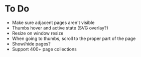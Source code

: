 # To Do

* Make sure adjacent pages aren't visible
* Thumbs hover and active state (SVG overlay?)
* Resize on window resize
* When going to thumbs, scroll to the proper part of the page
* Show/hide pages?
* Support 400+ page collections
